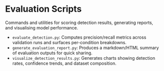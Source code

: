 # Evaluation Scripts

Commands and utilities for scoring detection results, generating reports,
and visualising model performance.

- `evaluate_detection.py`: Computes precision/recall metrics across
	validation runs and surfaces per-condition breakdowns.
- `generate_evaluation_report.py`: Produces a markdown/HTML summary of
	evaluation outputs for quick sharing.
- `visualize_detection_results.py`: Generates charts showing detection
	rates, confidence trends, and dataset composition.
